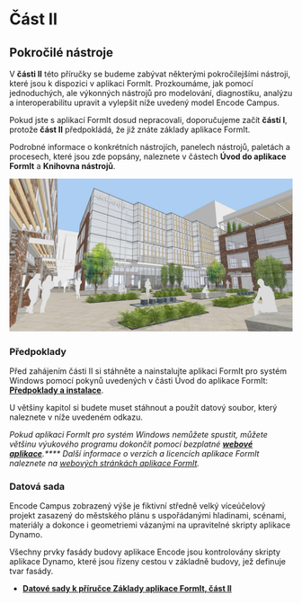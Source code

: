 # Část II

## Pokročilé nástroje

V **části II** této příručky se budeme zabývat některými pokročilejšími nástroji, které jsou k dispozici v aplikaci FormIt. Prozkoumáme, jak pomocí jednoduchých, ale výkonných nástrojů pro modelování, diagnostiku, analýzu a interoperabilitu upravit a vylepšit níže uvedený model Encode Campus.

Pokud jste s aplikací FormIt dosud nepracovali, doporučujeme začít **částí I**, protože **část II** předpokládá, že již znáte základy aplikace FormIt.

Podrobné informace o konkrétních nástrojích, panelech nástrojů, paletách a procesech, které jsou zde popsány, naleznete v částech **Úvod do aplikace FormIt** a **Knihovna nástrojů**.

![](<../../.gitbook/assets/screen1 (1).jpg>)

### Předpoklady

Před zahájením části II si stáhněte a nainstalujte aplikaci FormIt pro systém Windows pomocí pokynů uvedených v části Úvod do aplikace FormIt: [**Předpoklady a instalace**](../../formit-introduction/prerequisites-and-installation.md).

U většiny kapitol si budete muset stáhnout a použít datový soubor, který naleznete v níže uvedeném odkazu.

_Pokud aplikaci FormIt pro systém Windows nemůžete spustit, můžete většinu výukového programu dokončit pomocí bezplatné_ [_**webové aplikace**_](https://formit.autodesk.com/app)_.**** Další informace o verzích a licencích aplikace FormIt naleznete na_ [_webových stránkách aplikace FormIt_](https://formit.autodesk.com)_._

### Datová sada

Encode Campus zobrazený výše je fiktivní středně velký víceúčelový projekt zasazený do městského plánu s uspořádanými hladinami, scénami, materiály a dokonce i geometriemi vázanými na upravitelné skripty aplikace Dynamo.

Všechny prvky fasády budovy aplikace Encode jsou kontrolovány skripty aplikace Dynamo, které jsou řízeny cestou v základně budovy, jež definuje tvar fasády.

* [**Datové sady k příručce Základy aplikace FormIt, část II**](https://formit-help.s3.amazonaws.com/FormIt+Primer+Part+2+Datasets.zip)
